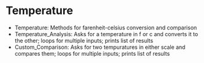 # Temperature

* Temperature: Methods for farenheit-celsius conversion and comparison
* Temperature_Analysis: Asks for a temperature in f or c and converts it to the other; loops for multiple inputs; prints list of results
* Custom_Comparison: Asks for two tempuratures in either scale and compares them; loops for multiple inputs; prints list of results
